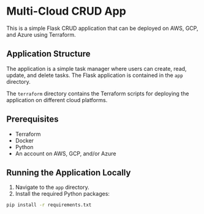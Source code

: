 # Multi-Cloud CRUD App

This is a simple Flask CRUD application that can be deployed on AWS, GCP, and Azure using Terraform.

## Application Structure

The application is a simple task manager where users can create, read, update, and delete tasks. The Flask application is contained in the `app` directory.

The `terraform` directory contains the Terraform scripts for deploying the application on different cloud platforms. 

## Prerequisites

- Terraform
- Docker
- Python
- An account on AWS, GCP, and/or Azure

## Running the Application Locally

1. Navigate to the `app` directory.
2. Install the required Python packages:

```bash
pip install -r requirements.txt
